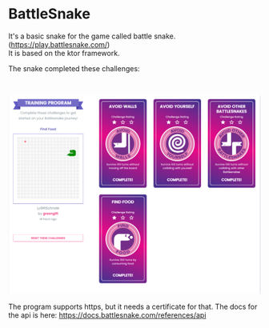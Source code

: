 # BattleSnake

It's a basic snake for the game called battle snake.
(https://play.battlesnake.com/)<br>
It is based on the ktor framework.

The snake completed these challenges:

<br>

![img.png](img.png)


The program supports https, but it needs a certificate for that.
The docs for the api is here: https://docs.battlesnake.com/references/api